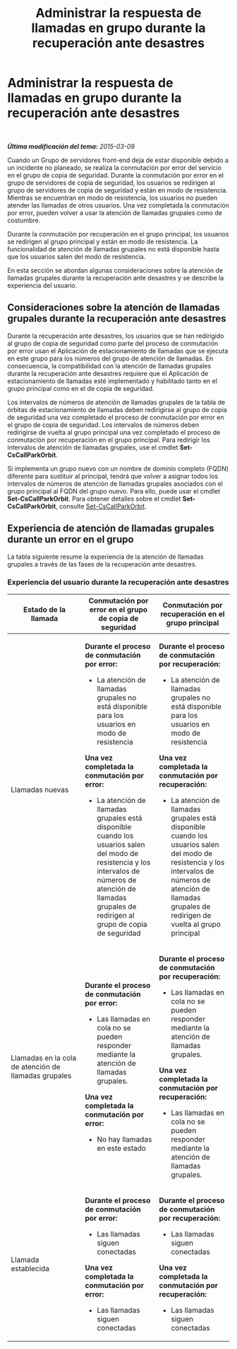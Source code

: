 ﻿---
title: Administrar la respuesta de llamadas en grupo durante la recuperación ante desastres
TOCTitle: Administrar la respuesta de llamadas en grupo durante la recuperación ante desastres
ms:assetid: 2d32f19f-c649-4a72-a4fb-edd338e3a7cc
ms:mtpsurl: https://technet.microsoft.com/es-es/library/JJ945618(v=OCS.15)
ms:contentKeyID: 52061625
ms.date: 01/07/2017
mtps_version: v=OCS.15
ms.translationtype: HT
---

# Administrar la respuesta de llamadas en grupo durante la recuperación ante desastres

 

_**Última modificación del tema:** 2015-03-09_

Cuando un Grupo de servidores front-end deja de estar disponible debido a un incidente no planeado, se realiza la conmutación por error del servicio en el grupo de copia de seguridad. Durante la conmutación por error en el grupo de servidores de copia de seguridad, los usuarios se redirigen al grupo de servidores de copia de seguridad y están en modo de resistencia. Mientras se encuentran en modo de resistencia, los usuarios no pueden atender las llamadas de otros usuarios. Una vez completada la conmutación por error, pueden volver a usar la atención de llamadas grupales como de costumbre.

Durante la conmutación por recuperación en el grupo principal, los usuarios se redirigen al grupo principal y están en modo de resistencia. La funcionalidad de atención de llamadas grupales no está disponible hasta que los usuarios salen del modo de resistencia.

En esta sección se abordan algunas consideraciones sobre la atención de llamadas grupales durante la recuperación ante desastres y se describe la experiencia del usuario.

## Consideraciones sobre la atención de llamadas grupales durante la recuperación ante desastres

Durante la recuperación ante desastres, los usuarios que se han redirigido al grupo de copia de seguridad como parte del proceso de conmutación por error usan el Aplicación de estacionamiento de llamadas que se ejecuta en este grupo para los números del grupo de atención de llamadas. En consecuencia, la compatibilidad con la atención de llamadas grupales durante la recuperación ante desastres requiere que el Aplicación de estacionamiento de llamadas esté implementado y habilitado tanto en el grupo principal como en el de copia de seguridad.

Los intervalos de números de atención de llamadas grupales de la tabla de órbitas de estacionamiento de llamadas deben redirigirse al grupo de copia de seguridad una vez completado el proceso de conmutación por error en el grupo de copia de seguridad. Los intervalos de números deben redirigirse de vuelta al grupo principal una vez completado el proceso de conmutación por recuperación en el grupo principal. Para redirigir los intervalos de atención de llamadas grupales, use el cmdlet **Set-CsCallParkOrbit**.

Si implementa un grupo nuevo con un nombre de dominio completo (FQDN) diferente para sustituir al principal, tendrá que volver a asignar todos los intervalos de números de atención de llamadas grupales asociados con el grupo principal al FQDN del grupo nuevo. Para ello, puede usar el cmdlet **Set-CsCallParkOrbit**. Para obtener detalles sobre el cmdlet **Set-CsCallParkOrbit**, consulte [Set-CsCallParkOrbit](https://docs.microsoft.com/en-us/powershell/module/skype/Set-CsCallParkOrbit).

## Experiencia de atención de llamadas grupales durante un error en el grupo

La tabla siguiente resume la experiencia de la atención de llamadas grupales a través de las fases de la recuperación ante desastres.

### Experiencia del usuario durante la recuperación ante desastres

<table>
<colgroup>
<col style="width: 33%" />
<col style="width: 33%" />
<col style="width: 33%" />
</colgroup>
<thead>
<tr class="header">
<th>Estado de la llamada</th>
<th>Conmutación por error en el grupo de copia de seguridad</th>
<th>Conmutación por recuperación en el grupo principal</th>
</tr>
</thead>
<tbody>
<tr class="odd">
<td><p>Llamadas nuevas</p></td>
<td><p><strong>Durante el proceso de conmutación por error:</strong></p>
<ul>
<li><p>La atención de llamadas grupales no está disponible para los usuarios en modo de resistencia</p></li>
</ul>
<p><strong>Una vez completada la conmutación por error:</strong></p>
<ul>
<li><p>La atención de llamadas grupales está disponible cuando los usuarios salen del modo de resistencia y los intervalos de números de atención de llamadas grupales de redirigen al grupo de copia de seguridad</p></li>
</ul></td>
<td><p><strong>Durante el proceso de conmutación por recuperación:</strong></p>
<ul>
<li><p>La atención de llamadas grupales no está disponible para los usuarios en modo de resistencia</p></li>
</ul>
<p><strong>Una vez completada la conmutación por recuperación:</strong></p>
<ul>
<li><p>La atención de llamadas grupales está disponible cuando los usuarios salen del modo de resistencia y los intervalos de números de atención de llamadas grupales de redirigen de vuelta al grupo principal</p></li>
</ul></td>
</tr>
<tr class="even">
<td><p>Llamadas en la cola de atención de llamadas grupales</p></td>
<td><p><strong>Durante el proceso de conmutación por error:</strong></p>
<ul>
<li><p>Las llamadas en cola no se pueden responder mediante la atención de llamadas grupales.</p></li>
</ul>
<p><strong>Una vez completada la conmutación por error:</strong></p>
<ul>
<li><p>No hay llamadas en este estado</p></li>
</ul></td>
<td><p><strong>Durante el proceso de conmutación por recuperación:</strong></p>
<ul>
<li><p>Las llamadas en cola no se pueden responder mediante la atención de llamadas grupales.</p></li>
</ul>
<p><strong>Una vez completada la conmutación por recuperación:</strong></p>
<ul>
<li><p>Las llamadas en cola no se pueden responder mediante la atención de llamadas grupales.</p></li>
</ul></td>
</tr>
<tr class="odd">
<td><p>Llamada establecida</p></td>
<td><p><strong>Durante el proceso de conmutación por error:</strong></p>
<ul>
<li><p>Las llamadas siguen conectadas</p></li>
</ul>
<p><strong>Una vez completada la conmutación por error:</strong></p>
<ul>
<li><p>Las llamadas siguen conectadas</p></li>
</ul></td>
<td><p><strong>Durante el proceso de conmutación por recuperación:</strong></p>
<ul>
<li><p>Las llamadas siguen conectadas</p></li>
</ul>
<p><strong>Una vez completada la conmutación por recuperación:</strong></p>
<ul>
<li><p>Las llamadas siguen conectadas</p></li>
</ul></td>
</tr>
</tbody>
</table>


